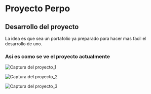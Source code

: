 # Proyecto Perpo

## Desarrollo del proyecto

La idea es que sea un portafolio ya preparado para hacer mas facil el desarrollo de uno.

### Asi es como se ve el proyecto actualmente

![Captura del proyecto_1](assets/img/Selección_010.png)

![Captura del proyecto_2](assets/img/Selección_011.png)

![Captura del proyecto_3](assets/img/Selección_012.png)
